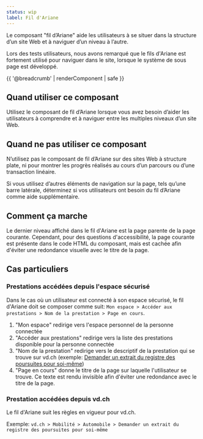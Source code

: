 ```yaml
---
status: wip
label: Fil d'Ariane
---
```


Le composant "fil d’Ariane" aide les utilisateurs à se situer dans la structure
d’un site Web et à naviguer d’un niveau à l’autre.

Lors des tests utilisateurs, nous avons remarqué que le fils d'Ariane est
fortement utilisé pour naviguer dans le site, lorsque le système de sous page
est développé.

{{ '@breadcrumb' | renderComponent | safe }}

## Quand utiliser ce composant

Utilisez le composant de fil d’Ariane lorsque vous avez besoin d’aider les
utilisateurs à comprendre et à naviguer entre les multiples niveaux d’un site
Web.

## Quand ne pas utiliser ce composant

N’utilisez pas le composant de fil d’Ariane sur des sites Web à structure plate,
ni pour montrer les progrès réalisés au cours d’un parcours ou d’une transaction
linéaire.

Si vous utilisez d’autres éléments de navigation sur la page, tels qu’une barre
latérale, déterminez si vos utilisateurs ont besoin du fil d’Ariane comme aide
supplémentaire.

## Comment ça marche

Le dernier niveau affiché dans le fil d'Ariane est la page parente de la page courante. Cependant, pour des questions d'accessibilité, la page courante est présente dans le code HTML du composant, mais est cachée afin d'éviter une redondance visuelle avec le titre de la page.

## Cas particuliers

### Prestations accédées depuis l'espace sécurisé

Dans le cas où un utilisateur est connecté à son espace sécurisé, le fil
d'Ariane doit se composer comme suit: `Mon espace > Accéder aux prestations > Nom de la prestation > Page en cours`.

1. "Mon espace" redirige vers l'espace personnel de la personne connectée
1. "Accéder aux prestations" redirige vers la liste des prestations disponible
   pour la personne connectée
1. "Nom de la prestation" redirige vers le descriptif de la prestation qui se
   trouve sur vd.ch (exemple: [Demander un extrait du registre des poursuites
   pour
   soi-même](https://www.vd.ch/prestation-detail/prestation/demander-un-extrait-du-registre-des-poursuites-pour-soi-meme/))
1. "Page en cours" donne le titre de la page sur laquelle l'utilisateur se
   trouve. Ce texte est rendu invisible afin d'éviter une redondance avec le
   titre de la page.

### Prestation accédées depuis vd.ch

Le fil d'Ariane suit les règles en vigueur pour vd.ch.

Exemple: `vd.ch > Mobilité > Automobile > Demander un extrait du registre des poursuites pour soi-même `
